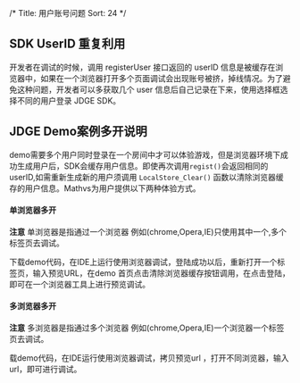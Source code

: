 /*
Title: 用户账号问题
Sort: 24
*/



## SDK UserID 重复利用

开发者在调试的时候，调用 registerUser 接口返回的 userID 信息是被缓存在浏览器中，如果在一个浏览器打开多个页面调试会出现账号被挤，掉线情况。为了避免这种问题，开发者可以多获取几个 user 信息后自己记录在下来，使用选择框选择不同的用户登录 JDGE  SDK。



## JDGE  Demo案例多开说明

demo需要多个用户同时登录在一个房间中才可以体验游戏，但是浏览器环境下成功生成用户后，SDK会缓存用户信息。即使再次调用`regist()`会返回相同的userID,如需重新生成新的用户须调用 `LocalStore_Clear()` 函数以清除浏览器缓存的用户信息。Mathvs为用户提供以下两种体验方式。

#### 单浏览器多开

**注意** 单浏览器是指通过一个浏览器 例如(chrome,Opera,IE)只使用其中一个,多个标签页去调试。

下载demo代码，在IDE上运行使用浏览器调试，登陆成功以后，重新打开一个标签页，输入预览URL，在demo 首页点击清除浏览器缓存按钮调用，在点击登陆，即可在一个浏览器工具上进行预览调试。

#### 多浏览器多开

**注意** 多浏览器是指通过多个浏览器 例如(chrome,Opera,IE)一个浏览器一个标签页去调试。

载demo代码，在IDE运行使用浏览器调试，拷贝预览url ，打开不同浏览器，输入url，即可进行调试。